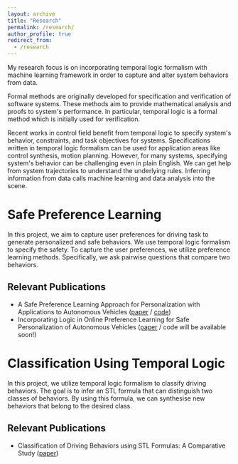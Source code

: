 ```yaml
---
layout: archive
title: "Research"
permalink: /research/
author_profile: true
redirect_from:
  - /research
---
```


My research focus is on incorporating temporal logic formalism with machine learning framework in order to capture and alter system behaviors from data.

Formal methods are originally developed for specification and verification of software systems. These methods aim to provide mathematical analysis and proofs to system's performance. In particular, temporal logic is a formal method which is initially used for verification. 

Recent works in control field benefit from temporal logic to specify system's behavior, constraints, and task objectives for systems. Specifications written in temporal logic formalism can be used for application areas like control synthesis, motion planning. However, for many systems, specifying system's behavior can be challenging even in plain English. We can get help from system trajectories to understand the underlying rules. Inferring information from data calls machine learning and data analysis into the scene. 


# Safe Preference Learning

In this project, we aim to capture user preferences for driving task to generate personalized and safe behaviors. We use temporal logic formalism to specify the safety. To capture the user preferences, we utilize preference learning methods. Specifically, we ask pairwise questions that compare two behaviors.

## Relevant Publications
- A Safe Preference Learning Approach for Personalization with Applications to Autonomous Vehicles
 ([paper](https://ieeexplore.ieee.org/abstract/document/10465615) / [code](https://github.com/ruyakrgl/SPL-WSTL.git))
- Incorporating Logic in Online Preference Learning for Safe Personalization of Autonomous Vehicles
  ([paper](https://dl.acm.org/doi/abs/10.1145/3641513.3650129) / code will be available soon!)


# Classification Using Temporal Logic

In this project, we utilize temporal logic formalism to classify driving behaviors. The goal is to infer an STL formula that can distinguish two classes of behaviors. By using this formula, we can synthesise new behaviors that belong to the desired class.

## Relevant Publications
- Classification of Driving Behaviors using STL Formulas: A Comparative Study ([paper](https://doi.org/10.1007/978-3-031-15839-1_9))
